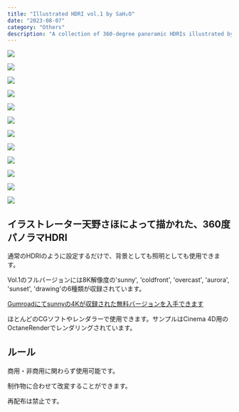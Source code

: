 ```yaml
---
title: "Illustrated HDRI vol.1 by SaH₂O"
date: "2023-08-07"
category: "Others"
description: "A collection of 360-degree panoramic HDRIs illustrated by artist SaH2O. Includes 6 different scenes in 8K resolution, suitable for use as backgrounds and lighting in most CG software."
---
```


![](./hdrivol1/samplescene_aurora_default.jpg)

![](./hdrivol1/samplescene_aurora_sky.jpg)

![](./hdrivol1/samplescene_coldfront_default.jpg)

![](./hdrivol1/samplescene_coldfront_sky.jpg)

![](./hdrivol1/samplescene_drawing_default.jpg)

![](./hdrivol1/samplescene_drawing_sky.jpg)

![](./hdrivol1/samplescene_overcast_default.jpg)

![](./hdrivol1/samplescene_overcast_sky.jpg)

![](./hdrivol1/samplescene_sunny_default.jpg)

![](./hdrivol1/samplescene_sunny_sky.jpg)

![](./hdrivol1/samplescene_sunset_default.jpg)

![](./hdrivol1/samplescene_sunset_sky.jpg)

## イラストレーター天野さほによって描かれた、360度パノラマHDRI

通常のHDRIのように設定するだけで、背景としても照明としても使用できます。

Vol.1のフルバージョンには8K解像度の'sunny', 'coldfront', 'overcast', 'aurora', 'sunset', 'drawing'の6種類が収録されています。

[Gumroadにてsunnyの4Kが収録された無料バージョンを入手できます](https://cumuloworks.gumroad.com/l/cwhdrivol1)

ほとんどのCGソフトやレンダラーで使用できます。サンプルはCinema 4D用のOctaneRenderでレンダリングされています。

## ルール

商用・非商用に関わらず使用可能です。

制作物に合わせて改変することができます。

再配布は禁止です。
